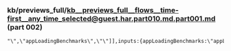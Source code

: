 ### kb/previews_full/kb__previews_full__flows__time-first__any_time_selected@guest.har.part010.md.part001.md (part 002)

```md
"\",\"appLoadingBenchmarks\",\"\"]],inputs:{appLoadingBenchmarks:\"appLoadingBenchmarks\",dataSou
```

```
